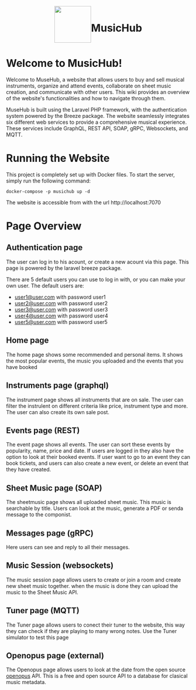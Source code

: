<div align="center" style="display: flex; align-items: center; justify-content: center;">
  <picture>
    <source media="(prefers-color-scheme: dark" srcset="https://github.com/LarsG-2158052/CLOUD_Services/assets/146258020/285652eb-1553-462b-9168-17724bf44df3" width="100">
    <img src="https://github.com/LarsG-2158052/CLOUD_Services/assets/146258020/dc75c008-1ad5-4cf7-b743-39931e011ea3" width="100">
  </picture>
  <h1>MusicHub</h1>
</div>

# Welcome to MusicHub!
Welcome to MuseHub, a website that allows users to buy and sell musical instruments, organize and attend events, collaborate on sheet music creation, and communicate with other users. This wiki provides an overview of the website's functionalities and how to navigate through them.

MuseHub is built using the Laravel PHP framework, with the authentication system powered by the Breeze package. The website seamlessly integrates six different web services to provide a comprehensive musical experience. These services include GraphQL, REST API, SOAP, gRPC, Websockets, and MQTT.

# Running the Website
This project is completely set up with Docker files. To start the server, simply run the following command:

```console
docker-compose -p musichub up -d
``````

The website is accessible from with the url http://localhost:7070

# Page Overview

## Authentication page
The user can log in to his acount, or create a new acount via this page. This page is powered by the laravel breeze package.

There are 5 default users you can use to log in with, or you can make your own user. The default users are:    
  - user1@user.com with password user1
  - user2@user.com with password user2
  - user3@user.com with password user3
  - user4@user.com with password user4
  - user5@user.com with password user5

## Home page
The home page shows some recommended and personal items. It shows the most popular events, the music you uploaded and the events that you have booked

## Instruments page (graphql)
The instrument page shows all instruments that are on sale. The user can filter the instrulent on different criteria like price, instrument type and more. The user can also create its own sale post. 

## Events page (REST)
The event page shows all events. The user can sort these events by popularity, name, price and date. If users are logged in they also have the option to look at their booked events. If user want to go to an event they can book tickets, and users can also create a new event, or delete an event that they have created. 

## Sheet Music page (SOAP)
The sheetmusic page shows all uploaded sheet music. This music is searchable by title. Users can look at the music, generate a PDF or senda message to the componist. 

## Messages page (gRPC)
Here users can see and reply to all their messages.

## Music Session (websockets)
The music session page allows users to create or join a room and create new sheet music together. when the music is done they can upload the music to the Sheet Music API.

## Tuner page (MQTT)
The Tuner page allows users to conect their tuner to the website, this way they can check if they are playing to many wrong notes.
Use the Tuner simulator to test this page

## Openopus page (external)
The Openopus page allows users to look at the date from the open source [openopus](https://openopus.org/) API. This is a free and open source API to a database for clasical music metadata.

